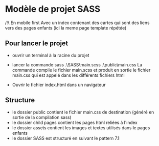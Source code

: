# Modèle de projet SASS

/!\ En mobile first
Avec un index contenant des cartes qui sont des liens vers des pages enfants (ici la meme page template répétée)

## Pour lancer le projet

- ouvrir un terminal à la racine du projet
- lancer la commande sass .\SASS\main.scss .\public\main.css
  La commande compile le fichier main.scss et produit en sortie le fichier main.css qui est appelé dans les différents fichiers html

- Ouvrir le fichier index.html dans un navigateur

## Structure

- le dossier public contient le fichier main.css de destination (généré en sortie de la compilation sass)
- le dossier child pages contient les pages html reliées à l'index
- le dossier assets contient les images et textes utilisés dans le pages enfants
- le dossier SASS est structuré en suivant le pattern 7.1
